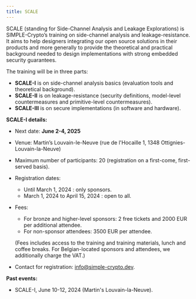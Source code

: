 ```yaml
---
title: SCALE
---
```


SCALE (standing for Side-Channel Analysis and Leakage Explorations) is
SIMPLE-Crypto’s training on side-channel analysis and leakage-resistance.  It
aims to help designers integrating our open source solutions in their products
and more generally to provide the theoretical and practical background needed
to design implementations with strong embedded security guarantees.

The training will be in three parts:

* **SCALE-I** is on side-channel analysis basics (evaluation tools and theoretical background).
* **SCALE-II** is on leakage-resistance (security definitions, model-level countermeasures and primitive-level countermeasures).
* **SCALE-III** is on secure implementations (in software and hardware).

<!--
**Next event:** June 2-4, 2025.
-->

**SCALE-I details:**

* Next date: **June 2-4, 2025**
* Venue: Martin’s Louvain-le-Neuve (rue de l'Hocaille 1, 1348 Ottignies-Louvain-la-Neuve)
* Maximum number of participants: 20 (registration on a first-come, first-served basis).
* Registration dates:
    - Until March 1, 2024 : only sponsors.
    - March 1, 2024 to April 15, 2024 : open to all.
* Fees:
    - For bronze and higher-level sponsors: 2 free tickets and 2000 EUR per additional attendee.
    - For non-sponsor attendees: 3500 EUR per attendee.

    (Fees includes access to the training and training materials, lunch and
    coffee breaks. For Belgian-located sponsors and attendees, we additionally
    charge the VAT.)
* Contact for registration: [info@simple-crypto.dev](mailto:info@simple-crypto.dev).

**Past events:**
- SCALE-I, June 10-12, 2024 (Martin's Louvain-la-Neuve).
